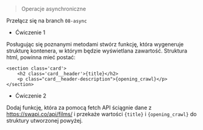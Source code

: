 > Operacje asynchroniczne

Przełącz się na branch `08-async`

- Ćwiczenie 1

Posługując się poznanymi metodami stwórz funkcję, która wygeneruje strukturę kontenera, w którym będzie wyświetlana zawartość.
Struktura html, powinna mieć postać:

```
<section class='card'>
    <h2 class='card__header'>{title}</h2>
    <p class="card__header-description">{opening_crawl}</p>
</section>
```

- Ćwiczenie 2

Dodaj funkcję, która za pomocą fetch API ściągnie dane z https://swapi.co/api/films/ i przekaże wartości `{title}` i `{opening_crawl}` do struktury utworzonej powyżej.
